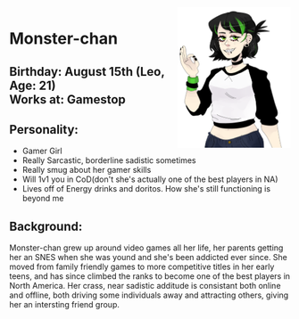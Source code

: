 <img src= "https://github.com/Pixelmation/Monster_Chan/blob/master/Images/monstergreen.png" width = 40% height = 40% align = "right">

<h1>
  Monster-chan
</h1>

<h2>
  Birthday: August 15th (Leo, Age: 21)<br>
  Works at: Gamestop
</h2>

<h2>
  Personality:
</h2>

<ul>
  <li>Gamer Girl</li>
  <li>Really Sarcastic, borderline sadistic sometimes</li>
  <li>Really smug about her gamer skills</li>
  <li>Will 1v1 you in CoD(don't she's actually one of the best players in NA)</li>
  <li>Lives off of Energy drinks and doritos. How she's still functioning is beyond me</li>
</ul>

<h2>
  Background:
</h2>

<p>
  Monster-chan grew up around video games all her life, her parents getting her an SNES when she was yound and she's been addicted ever since. She moved from family friendly games to more competitive titles in her early teens, and has since climbed the ranks to become one of the best players in North America. Her crass, near sadistic additude is consistant both online and offline, both driving some individuals away and attracting others, giving her an intersting friend group. 
</p>

<p>
  
</p>

